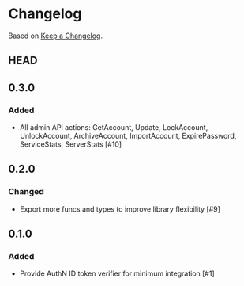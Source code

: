 # Changelog

Based on [Keep a Changelog](https://keepachangelog.com/en/1.0.0/).

## HEAD

## 0.3.0

### Added

* All admin API actions: GetAccount, Update, LockAccount, UnlockAccount, ArchiveAccount, ImportAccount, ExpirePassword, ServiceStats, ServerStats [#10]

## 0.2.0

### Changed

* Export more funcs and types to improve library flexibility [#9]

## 0.1.0

### Added

* Provide AuthN ID token verifier for minimum integration [#1]
